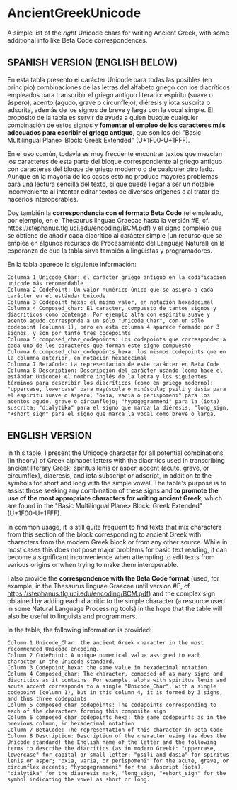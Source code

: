 # AncientGreekUnicode
A simple list of the *right* Unicode chars for writing Ancient Greek, with some additional info like Beta Code correspondences.

## SPANISH VERSION (ENGLISH BELOW)
En esta tabla presento el carácter Unicode para todas las posibles (en principio) combinaciones de las letras del alfabeto griego con los diacríticos empleados para transcribir el griego antiguo literario: espíritu (suave o áspero), acento (agudo, grave o circunflejo), diéresis y iota suscrita o adscrita, además de los signos de breve y larga con la vocal simple. El propósito de la tabla es servir de ayuda a quien busque cualquier combinación de estos signos y **fomentar el empleo de los caracteres más adecuados para escribir el griego antiguo**, que son los del "Basic Multilingual Plane> Block: Greek Extended" (U+1F00-U+1FFF).

En el uso común, todavía es muy frecuente encontrar textos que mezclan los caracteres de esta parte del bloque correspondiente al griego antiguo con caracteres del bloque de griego moderno o de cualquier otro lado. Aunque en la mayoría de los casos esto no produce mayores problemas para una lectura sencilla del texto, sí que puede llegar a ser un notable inconveniente al intentar editar textos de diversos orígenes o al tratar de hacerlos interoperables.

Doy también la **correspondencia con el formato Beta Code** (el empleado, por ejemplo, en el Thesaurus linguae Graecae hasta la versión #E, cf. https://stephanus.tlg.uci.edu/encoding/BCM.pdf) y el signo complejo que se obtiene de añadir cada diacrítico al carácter simple (un recurso que se emplea en algunos recursos de Procesamiento del Lenguaje Natural) en la esperanza de que la tabla sirva también a lingüistas y programadores.

En la tabla aparece la siguiente información:

    Columna 1 Unicode_Char: el carácter griego antiguo en la codificación unicode más recomendable
    Columna 2 CodePoint: Un valor numérico único que se asigna a cada carácter en el estándar Unicode
    Columna 3 Codepoint_hexa: el mismo valor, en notación hexadecimal
    Columna 4 Composed_char: El caracter, compuesto de tantos signos y diacríticos como contenga. Por ejemplo alfa con espíritu suave y acento agudo corresponde a un sólo "Unicode_Char", con un sólo codepoint (columna 1), pero en esta columna 4 aparece formado por 3 signos, y son por tanto tres codepoints
    Columna 5 composed_char_codepoints: Los codepoints que corresponden a cada uno de los caracteres que forman este signo compuesto
    Columna 6 composed_char_codepoints_hexa: los mismos codepoints que en la columna anterior, en notación hexadecimal
    Columna 7 BetaCode: La representación de este carácter en Beta Code
    Columna 8 Description: Descripción del carácter usando (como hace el estándar Unicode) el nombre inglés de la letra y los siguientes términos para describir los diacríticos (como en griego moderno): "uppercase, lowercase" para mayúscula o minúscula; psili y dasia para el espíritu suave o áspero; "oxia, varia o perispomeni" para los acentos agudo, grave o circunflejo; "hypogegrammeni" para la (iota) suscrita; "dialytika" para el signo que marca la diéresis, "long_sign, "+short_sign" para el signo que marca la vocal como breve o larga.

## ENGLISH VERSION

In this table, I present the Unicode character for all potential combinations (in theory) of Greek alphabet letters with the diacritics used in transcribing ancient literary Greek: spiritus lenis or asper, accent (acute, grave, or circumflex), diaeresis, and iota subscript or adscript, in addition to the symbols for short and long with the simple vowel. The table's purpose is to assist those seeking any combination of these signs and **to promote the use of the most appropriate characters for writing ancient Greek**, which are found in the "Basic Multilingual Plane> Block: Greek Extended" (U+1F00-U+1FFF).

In common usage, it is still quite frequent to find texts that mix characters from this section of the block corresponding to ancient Greek with characters from the modern Greek block or from any other source. While in most cases this does not pose major problems for basic text reading, it can become a significant inconvenience when attempting to edit texts from various origins or when trying to make them interoperable.

I also provide the **correspondence with the Beta Code format** (used, for example, in the Thesaurus linguae Graecae until version #E, cf. https://stephanus.tlg.uci.edu/encoding/BCM.pdf) and the complex sign obtained by adding each diacritic to the simple character (a resource used in some Natural Language Processing tools) in the hope that the table will also be useful to linguists and programmers.

In the table, the following information is provided:

    Column 1 Unicode_Char: the ancient Greek character in the most recommended Unicode encoding.
    Column 2 CodePoint: A unique numerical value assigned to each character in the Unicode standard.
    Column 3 Codepoint_hexa: the same value in hexadecimal notation.
    Column 4 Composed_char: The character, composed of as many signs and diacritics as it contains. For example, alpha with spiritus lenis and acute accent corresponds to a single "Unicode_Char", with a single codepoint (column 1), but in this column 4, it is formed by 3 signs, and thus three codepoints
    Column 5 composed_char_codepoints: The codepoints corresponding to each of the characters forming this composite sign
    Column 6 composed_char_codepoints_hexa: the same codepoints as in the previous column, in hexadecimal notation
    Column 7 BetaCode: The representation of this character in Beta Code
    Column 8 Description: Description of the character using (as does the Unicode standard) the English name of the letter and the following terms to describe the diacritics (as in modern Greek): "uppercase, lowercase" for capital or small letter; "psili and dasia" for spiritus lenis or asper; "oxia, varia, or perispomeni" for the acute, grave, or circumflex accents; "hypogegrammeni" for the subscript (iota); "dialytika" for the diaeresis mark, "long_sign, "+short_sign" for the symbol indicating the vowel as short or long.
